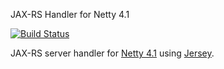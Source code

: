 JAX-RS Handler for Netty 4.1 

[![Build Status](https://travis-ci.org/kpavlov/netty-jaxrs.png?branch=master)](https://travis-ci.org/kpavlov/netty-jaxrs)

JAX-RS server handler for [Netty 4.1][netty] using [Jersey][jersey].
 
[netty]: http://netty.io
[jersey]: https://jersey.java.net
